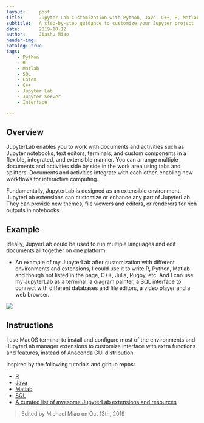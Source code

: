 ```yaml
---
layout:     post
title:      Jupyter Lab Customization with Python, Jave, C++, R, Matlab Environments and SQL, Diagram, Markdown Interface
subtitle:   A step-by-step guidance to customize your Jupyter project 
date:       2019-10-12
author:     Jiashu Miao
header-img: 
catalog: true
tags:
    - Python
    - R
    - Matlab
    - SQL
    - Latex
    - C++
    - Jupyter Lab
    - Jupyter Server
    - Interface

---
```


## Overview
JupyterLab enables you to work with documents and activities such as Jupyter notebooks, text editors, terminals, and custom components in a flexible, integrated, and extensible manner. You can arrange multiple documents and activities side by side in the work area using tabs and splitters. Documents and activities integrate with each other, enabling new workflows for interactive computing.

Fundamentally, JupyterLab is designed as an extensible environment. JupyterLab extensions can customize or enhance any part of JupyterLab. They can provide new themes, file viewers and editors, or renderers for rich outputs in notebooks.

## Example

Ideally, JupyerLab could be used to run multiple languages and edit documents all together on one platform.

- An example of my JupyterLab after customization with different environments and extensions, I could use it to write R, Python, Matlab and though not listed in the page, C++, Julia, Rugby, etc. And I can use my JupyterLab as a terminal, a diagram painter, a SQL interface to connect with different databases and file editors, a video player and a web browser. 

![](https://michaelmiaomiao.github.io/webfile/Jupyterlab.png)

## Instructions

I use MacOS terminal to install and configure most of the environments and JupyterLab manager extensions to customize interface with extra functions and features, instead of Anaconda GUI distribution.

Inspired by the following tutorials and github repos:

- [R](https://github.com/IRkernel/IRkernel)
- [Java](https://github.com/SpencerPark/IJava#installing)
- [Matlab](https://am111.readthedocs.io/en/latest/jmatlab_use.html)
- [SQL](https://www.datacamp.com/community/tutorials/sql-interface-within-jupyterlab)
- [A curated list of awesome JupyterLab extensions and resources](https://github.com/mauhai/awesome-jupyterlab)

> Edited by Michael Miao on Oct 13th, 2019
